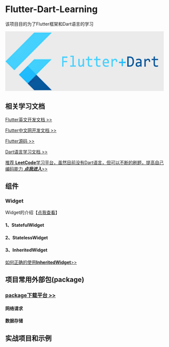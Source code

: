 # Flutter-Dart-Learning

该项目目的为了Flutter框架和Dart语言的学习

![](https://github.com/isRaining/Flutter-Dart-Learning/blob/master/images/Flutter_Dart.png)


## 相关学习文档
[Flutter英文开发文档 >>](https://flutter.io/docs)

[Flutter中文网开发文档 >>](https://flutterchina.club/docs/)

[Flutter源码 >>](https://github.com/flutter/flutter)

[Dart语言学习文档 >>](https://www.dartlang.org/)

[推荐 **LeetCode**学习平台，虽然目前没有Dart语言，但可以不断的刷题，提高自己编码能力  ***点我进入***>>](https://leetcode.com)

## 组件

### Widget
Widget的介绍【[点我查看](https://flutter.io/docs/development/ui/widgets-intro)】

#### 1、StatefulWidget

#### 2、StatelessWidget

#### 3、InheritedWidget

[如何正确的使用**InheritedWidget**>>](https://stackoverflow.com/questions/49491860/flutter-how-to-correctly-use-an-inherited-widget)


## 项目常用外部包(package)   

### [package下载平台 >>](https://pub.dartlang.org/)  

#### 网络请求



#### 数据存储




## 实战项目和示例

